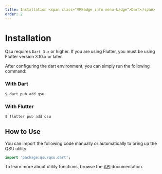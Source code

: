 ```yaml
---
title: Installation <span class="VPBadge info menu-badge">Dart</span>
order: 2
---
```


# Installation <Badge type="info" text="Dart" />

Qsu requires `Dart 3.x` or higher. If you are using Flutter, you must be using Flutter version 3.10.x or later.

After configuring the dart environment, you can simply run the following command:

### With Dart

```bash
$ dart pub add qsu
```

### With Flutter

```bash
$ flutter pub add qsu
```

## How to Use

You can import the following code manually or automatically to bring up the QSU utility

```dart
import 'package:qsu/qsu.dart';
```

To learn more about utility functions, browse the [API](/dart/api/index.md) documentation.
